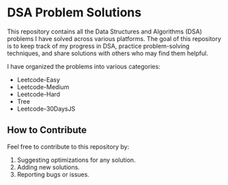# DSA Problem Solutions

This repository contains all the Data Structures and Algorithms (DSA) problems I have solved across various platforms. 
The goal of this repository is to keep track of my progress in DSA, practice problem-solving techniques, and share solutions with others who may find them helpful.

I have organized the problems into various categories:

- Leetcode-Easy
- Leetcode-Medium
- Leetcode-Hard
- Tree
- Leetcode-30DaysJS

## How to Contribute

Feel free to contribute to this repository by:

1. Suggesting optimizations for any solution.
2. Adding new solutions.
3. Reporting bugs or issues.
